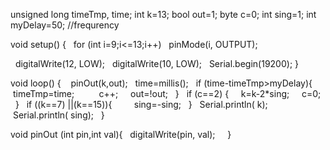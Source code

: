 unsigned long timeTmp, time;
int k=13;
bool out=1;
byte c=0;
int sing=1;
int myDelay=50; //frequrency

void setup()
{
  for (int i=9;i<=13;i++)
  pinMode(i, OUTPUT);

  digitalWrite(12, LOW);
  digitalWrite(10, LOW);
  Serial.begin(19200);
}

void loop()
{
   pinOut(k,out);
  time=millis();
  if (time-timeTmp>myDelay){
     timeTmp=time;
   
     c++;
    out=!out;
  }
  if (c==2) {
    k=k-2*sing;
    c=0;
  }
  if ((k==7) ||(k==15)){
   
    sing=-sing;
  }
  Serial.println( k);
   Serial.println( sing);
  
}

void pinOut (int pin,int val){
  digitalWrite(pin, val);
 
 
}
